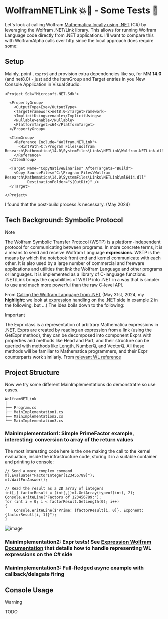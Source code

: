# WolframNETLink 💥🔗 - Some Tests 🥼

Let's look at calling Wolfram [Mathematica locally using .NET](https://reference.wolfram.com/language/NETLink/tutorial/CallingTheWolframLanguageFromNET.html) (C#) by leveraging the Wolfram .NET/Link library. This allows for running Wolfram Language code directly from .NET applications. I'll want to compare this with WolframAlpha calls over http since the local approach does require some:

## Setup

Mainly, point `.csproj` and provision extra dependencies like so, for MM **14.0** (and net8.0) - just add the ItemGroup and Target entries in you New Console Application in Visual Studio.

```
<Project Sdk="Microsoft.NET.Sdk">

  <PropertyGroup>
    <OutputType>Exe</OutputType>
    <TargetFramework>net8.0</TargetFramework>
    <ImplicitUsings>enable</ImplicitUsings>
    <Nullable>enable</Nullable>
    <PlatformTarget>x64</PlatformTarget>
  </PropertyGroup>

  <ItemGroup>
    <Reference Include="Wolfram.NETLink">
      <HintPath>C:\Program Files\Wolfram Research\Mathematica\14.0\SystemFiles\Links\NETLink\Wolfram.NETLink.dll</HintPath>
    </Reference>
  </ItemGroup>

  <Target Name="CopyNativeBinaries" AfterTargets="Build">
    <Copy SourceFiles="C:\Program Files\Wolfram Research\Mathematica\14.0\SystemFiles\Links\NETLink\ml64i4.dll"
          DestinationFolder="$(OutDir)" />
  </Target>

</Project>
```

I found that the post-build process _is_ necessary. (May 2024)

## Tech Background: Symbolic Protocol

> [!NOTE]  
> The Wolfram Symbolic Transfer Protocol (WSTP) is a platform-independent protocol for communicating between programs. In more concrete terms, it is a means to send and receive Wolfram Language **expressions**. WSTP is the means by which the notebook front end and kernel communicate with each other. It is also used by a large number of commercial and freeware applications and utilities that link the Wolfram Language and other programs or languages. It is implemented as a library of C-language functions. .NET/Link brings the capabilities of WSTP into .NET in a way that is simpler to use and much more powerful than the raw C-level API.

From [Calling the Wolfram Language from .NET](https://reference.wolfram.com/language/NETLink/tutorial/CallingTheWolframLanguageFromNET.html) (May 31st, 2024, my **highlight**: we look at [expression](https://reference.wolfram.com/language/NETLink/ref/net/Wolfram.NETLink.Expr.html) handling on the .NET side in example 2 in the following, but ...) The idea boils down to the following:

> [!IMPORTANT]  
> The Expr class is a representation of arbitrary Mathematica expressions in .NET. Exprs are created by reading an expression from a link (using the GetExpr method), they can be decomposed into component Exprs with properties and methods like Head and Part, and their structure can be queried with methods like Length, NumberQ, and VectorQ. All these methods will be familiar to Mathematica programmers, and their Expr counterparts work similarly.
> From [relevant WL reference](https://reference.wolfram.com/language/NETLink/ref/net/Wolfram.NETLink.Expr.html)

## Project Structure

Now we try some different MainImplementations do demonstratre so use cases.

```
WolframNETLink
│
├── Program.cs
├── MainImplementation1.cs
├── MainImplementation2.cs
└── MainImplementation3.cs
```

### MainImplementation1: Simple PrimeFactor example, interesting: conversion to array of the return values

The most interesting code here is the one making the call to the kernel evaluation, inside the infrastructure code, storing it in a suitable container and printing to console:

```
// Send a more complex command
ml.Evaluate("FactorInteger[123456789]");
ml.WaitForAnswer();

// Read the result as a 2D array of integers
int[,] factorResult = (int[,])ml.GetArray(typeof(int), 2);
Console.WriteLine("Factors of 123456789:");
for (int i = 0; i < factorResult.GetLength(0); i++)
{
    Console.WriteLine($"Prime: {factorResult[i, 0]}, Exponent: {factorResult[i, 1]}");
}
```

![image](https://github.com/heseltime/SWK5-W-WolframNETLink/assets/66922223/b91d8138-5125-43ff-be7d-d938000d1d57)

### MainImplementation2: Expr tests! See [Expression Wolfram Documentation](https://reference.wolfram.com/language/NETLink/ref/net/Wolfram.NETLink.Expr.html) that details how to handle representing WL expressions on the C# side
### MainImplementation3: Full-fledged async example with callback/delagate firing

## Console Usage

> [!WARNING]  
> TODO
